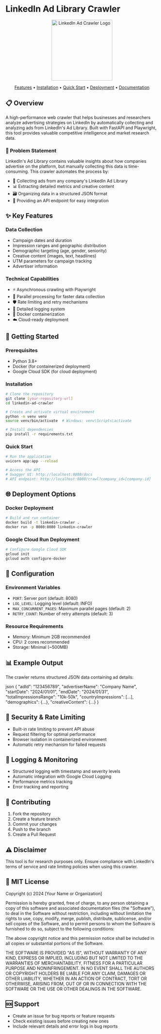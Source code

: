 # LinkedIn Ad Library Crawler

<p align="center">
  <img src="[your-logo-url]" alt="LinkedIn Ad Crawler Logo" width="200"/>
</p>

<p align="center">
  <a href="#key-features">Features</a> •
  <a href="#installation">Installation</a> •
  <a href="#quick-start">Quick Start</a> •
  <a href="#deployment">Deployment</a> •
  <a href="#documentation">Documentation</a>
</p>

## 📋 Overview

A high-performance web crawler that helps businesses and researchers analyze advertising strategies on LinkedIn by automatically collecting and analyzing ads from LinkedIn's Ad Library. Built with FastAPI and Playwright, this tool provides valuable competitive intelligence and market research data.

### 🎯 Problem Statement

LinkedIn's Ad Library contains valuable insights about how companies advertise on the platform, but manually collecting this data is time-consuming. This crawler automates the process by:

- 🤖 Collecting ads from any company's LinkedIn Ad Library
- 📊 Extracting detailed metrics and creative content
- 🗃️ Organizing data in a structured JSON format
- 🔌 Providing an API endpoint for easy integration

## ✨ Key Features

### Data Collection
- Campaign dates and duration
- Impression ranges and geographic distribution
- Demographic targeting (age, gender, seniority)
- Creative content (images, text, headlines)
- UTM parameters for campaign tracking
- Advertiser information

### Technical Capabilities
- ⚡ Asynchronous crawling with Playwright
- 🔄 Parallel processing for faster data collection
- 🛡️ Rate limiting and retry mechanisms
- 📝 Detailed logging system
- 🐳 Docker containerization
- ☁️ Cloud-ready deployment

## 🚀 Getting Started

### Prerequisites
- Python 3.8+
- Docker (for containerized deployment)
- Google Cloud SDK (for cloud deployment)

### Installation

```bash
# Clone the repository
git clone [your-repository-url]
cd linkedin-ad-crawler

# Create and activate virtual environment
python -m venv venv
source venv/bin/activate  # Windows: venv\Scripts\activate

# Install dependencies
pip install -r requirements.txt
```

### Quick Start

```bash
# Run the application
uvicorn app:app --reload

# Access the API
# Swagger UI: http://localhost:8080/docs
# API endpoint: http://localhost:8080/crawl?company_id=[company-id]
```

## 🌐 Deployment Options

### Docker Deployment

```bash
# Build and run container
docker build -t linkedin-crawler .
docker run -p 8080:8080 linkedin-crawler
```

### Google Cloud Run Deployment

```bash
# Configure Google Cloud SDK
gcloud init
gcloud auth configure-docker
```

## 🔧 Configuration

### Environment Variables
- `PORT`: Server port (default: 8080)
- `LOG_LEVEL`: Logging level (default: INFO)
- `MAX_CONCURRENT_PAGES`: Maximum parallel pages (default: 2)
- `RETRY_COUNT`: Number of retry attempts (default: 3)

### Resource Requirements
- Memory: Minimum 2GB recommended
- CPU: 2 cores recommended
- Storage: Minimal (~500MB)

## 📊 Example Output

The crawler returns structured JSON data containing ad details:


json
{
"adId": "123456789",
"advertiserName": "Company Name",
"startDate": "2024/01/01",
"endDate": "2024/01/31",
"totalImpressionsRange": "10k-50k",
"countryImpressions": [...],
"demographics": {...},
"creativeContent": {...}
}


## 🔐 Security & Rate Limiting

- Built-in rate limiting to prevent API abuse
- Request filtering for optimal performance
- Browser isolation in containerized environment
- Automatic retry mechanism for failed requests

## 📝 Logging & Monitoring

- Structured logging with timestamp and severity levels
- Automatic integration with Google Cloud Logging
- Performance metrics tracking
- Error tracking and reporting

## 🤝 Contributing

1. Fork the repository
2. Create a feature branch
3. Commit your changes
4. Push to the branch
5. Create a Pull Request

## ⚠️ Disclaimer

This tool is for research purposes only. Ensure compliance with LinkedIn's terms of service and rate limiting policies when using this crawler.


## 📄 MIT License

Copyright (c) 2024 [Your Name or Organization]

Permission is hereby granted, free of charge, to any person obtaining a copy
of this software and associated documentation files (the "Software"), to deal
in the Software without restriction, including without limitation the rights
to use, copy, modify, merge, publish, distribute, sublicense, and/or sell
copies of the Software, and to permit persons to whom the Software is
furnished to do so, subject to the following conditions:

The above copyright notice and this permission notice shall be included in all
copies or substantial portions of the Software.

THE SOFTWARE IS PROVIDED "AS IS", WITHOUT WARRANTY OF ANY KIND, EXPRESS OR
IMPLIED, INCLUDING BUT NOT LIMITED TO THE WARRANTIES OF MERCHANTABILITY,
FITNESS FOR A PARTICULAR PURPOSE AND NONINFRINGEMENT. IN NO EVENT SHALL THE
AUTHORS OR COPYRIGHT HOLDERS BE LIABLE FOR ANY CLAIM, DAMAGES OR OTHER
LIABILITY, WHETHER IN AN ACTION OF CONTRACT, TORT OR OTHERWISE, ARISING FROM,
OUT OF OR IN CONNECTION WITH THE SOFTWARE OR THE USE OR OTHER DEALINGS IN THE
SOFTWARE.

## 🆘 Support

- Create an issue for bug reports or feature requests
- Check existing issues before creating new ones
- Include relevant details and error logs in bug reports
